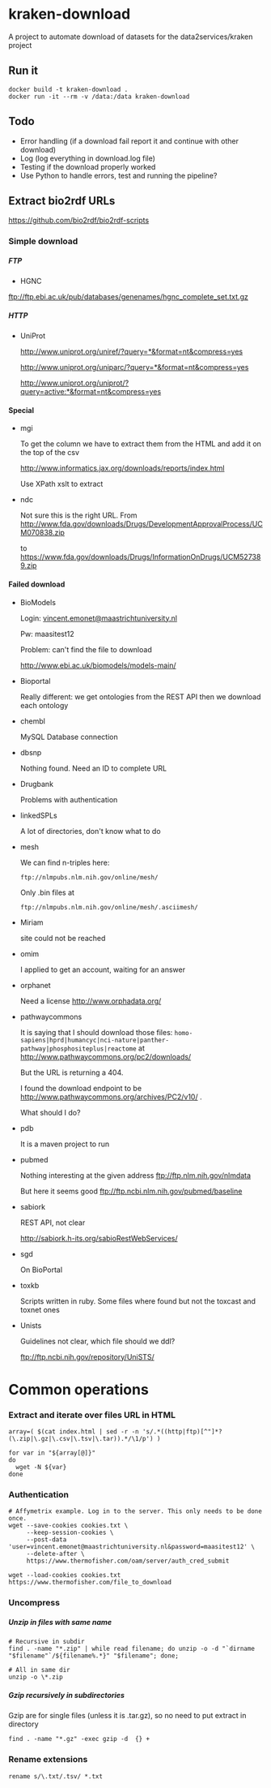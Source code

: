 # kraken-download

A project to automate download of datasets for the data2services/kraken project



## Run it

```shell
docker build -t kraken-download .
docker run -it --rm -v /data:/data kraken-download
```

## Todo

* Error handling (if a download fail report it and continue with other download)
* Log (log everything in download.log file)
* Testing if the download properly worked
* Use Python to handle errors, test and running the pipeline?



## Extract bio2rdf URLs

https://github.com/bio2rdf/bio2rdf-scripts

### Simple download

##### FTP

* HGNC

ftp://ftp.ebi.ac.uk/pub/databases/genenames/hgnc_complete_set.txt.gz

##### HTTP

* UniProt

  http://www.uniprot.org/uniref/?query=*&format=nt&compress=yes

  http://www.uniprot.org/uniparc/?query=*&format=nt&compress=yes

  http://www.uniprot.org/uniprot/?query=active:*&format=nt&compress=yes

#### Special

* mgi

  To get the column we have to extract them from the HTML and add it on the top of the csv

  http://www.informatics.jax.org/downloads/reports/index.html

  Use XPath xslt to extract

* ndc

  Not sure this is the right URL. From http://www.fda.gov/downloads/Drugs/DevelopmentApprovalProcess/UCM070838.zip

  to https://www.fda.gov/downloads/Drugs/InformationOnDrugs/UCM527389.zip

#### Failed download

* BioModels

  Login: vincent.emonet@maastrichtuniversity.nl

  Pw: maasitest12

  Problem: can't find the file to download

  http://www.ebi.ac.uk/biomodels/models-main/

* Bioportal

  Really different: we get ontologies from the REST API then we download each ontology

* chembl

  MySQL Database connection

* dbsnp

  Nothing found. Need an ID to complete URL

* Drugbank

  Problems with authentication

* linkedSPLs

  A lot of directories, don't know what to do

* mesh

  We can find n-triples here:

  ```shell
  ftp://nlmpubs.nlm.nih.gov/online/mesh/
  ```

  Only .bin files at

  ```shell
  ftp://nlmpubs.nlm.nih.gov/online/mesh/.asciimesh/
  ```

* Miriam 

  site could not be reached

* omim

  I applied to get an account, waiting for an answer

* orphanet

  Need a license http://www.orphadata.org/

* pathwaycommons

  It is saying that I should download those files: `homo-sapiens|hprd|humancyc|nci-nature|panther-pathway|phosphositeplus|reactome` at http://www.pathwaycommons.org/pc2/downloads/

  But the URL is returning a 404. 

  I found the download endpoint to be http://www.pathwaycommons.org/archives/PC2/v10/ .

  What should I do?

* pdb

  It is a maven project to run

* pubmed

  Nothing interesting at the given address ftp://ftp.nlm.nih.gov/nlmdata

  But here it seems good ftp://ftp.ncbi.nlm.nih.gov/pubmed/baseline

* sabiork

  REST API, not clear

  http://sabiork.h-its.org/sabioRestWebServices/

* sgd

  On BioPortal

* toxkb

  Scripts written in ruby. Some files where found but not the toxcast and toxnet ones

* Unists

  Guidelines not clear, which file should we ddl?

  ftp://ftp.ncbi.nih.gov/repository/UniSTS/

  

# Common operations

### Extract and iterate over files URL in HTML

```shell
array=( $(cat index.html | sed -r -n 's/.*((http|ftp)[^"]*?(\.zip|\.gz|\.csv|\.tsv|\.tar)).*/\1/p') )

for var in "${array[@]}"
do
  wget -N ${var}
done
```



### Authentication

```shell
# Affymetrix example. Log in to the server. This only needs to be done once.
wget --save-cookies cookies.txt \
     --keep-session-cookies \
     --post-data 'user=vincent.emonet@maastrichtuniversity.nl&password=maasitest12' \
     --delete-after \
     https://www.thermofisher.com/oam/server/auth_cred_submit
     
wget --load-cookies cookies.txt  https://www.thermofisher.com/file_to_download
```



### Uncompress

##### Unzip in files with same name

```shell
# Recursive in subdir
find . -name "*.zip" | while read filename; do unzip -o -d "`dirname "$filename"`/${filename%.*}" "$filename"; done;

# All in same dir
unzip -o \*.zip
```

##### Gzip recursively in subdirectories

Gzip are for single files (unless it is .tar.gz), so no need to put extract in directory

```shell
find . -name "*.gz" -exec gzip -d  {} +
```



### Rename extensions

```shell
rename s/\.txt/.tsv/ *.txt
```
